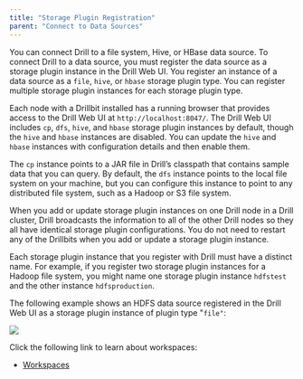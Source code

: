 ```yaml
---
title: "Storage Plugin Registration"
parent: "Connect to Data Sources"
---
```

You can connect Drill to a file system, Hive, or HBase data source. To connect
Drill to a data source, you must register the data source as a storage plugin
instance in the Drill Web UI. You register an instance of a data source as a
`file`, `hive`, or `hbase` storage plugin type. You can register multiple
storage plugin instances for each storage plugin type.

Each node with a Drillbit installed has a running browser that provides access
to the Drill Web UI at `http://localhost:8047/`. The Drill Web UI includes
`cp`, `dfs`, `hive`, and `hbase` storage plugin instances by default, though
the `hive` and `hbase` instances are disabled. You can update the `hive` and
`hbase` instances with configuration details and then enable them.

The `cp` instance points to a JAR file in Drill’s classpath that contains
sample data that you can query. By default, the `dfs` instance points to the
local file system on your machine, but you can configure this instance to
point to any distributed file system, such as a Hadoop or S3 file system.

When you add or update storage plugin instances on one Drill node in a Drill
cluster, Drill broadcasts the information to all of the other Drill nodes so
they all have identical storage plugin configurations. You do not need to
restart any of the Drillbits when you add or update a storage plugin instance.

Each storage plugin instance that you register with Drill must have a distinct
name. For example, if you register two storage plugin instances for a Hadoop
file system, you might name one storage plugin instance `hdfstest` and the
other instance `hdfsproduction`.

The following example shows an HDFS data source registered in the Drill Web UI
as a storage plugin instance of plugin type "`file"`:

![](../img/StoragePluginConfig.png)

Click the following link to learn about workspaces:

  * [Workspaces](/confluence/display/DRILL/Workspaces)
